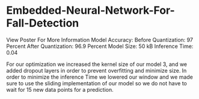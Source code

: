 # Embedded-Neural-Network-For-Fall-Detection
View Poster For More Information
Model Accuracy:
  Before Quantization: 97 Percent
  After Quantization: 96.9 Percent
Model Size: 50 kB
Inference Time: 0.04

For our optimization we increased the kernel size of our model 3, and we added dropout layers in order to prevent overfitting and minimize size. In order to minimize the inference Time we lowered our window and we made sure to use the sliding implementation of our model so we do not have to wait for 15 new data points for a prediction.
